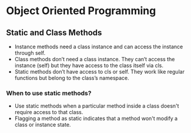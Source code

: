 # Object Oriented Programming

## Static and Class Methods 
* Instance methods need a class instance and can access the instance through self.
* Class methods don’t need a class instance. They can’t access the instance (self) but they have access to the class itself via cls.
* Static methods don’t have access to cls or self. They work like regular functions but belong to the class’s namespace.

### When to use static methods?
* Use static methods when a particular method inside a class doesn't require access to that class.
* Flagging a method as static indicates that a method won't modify a class or instance state.